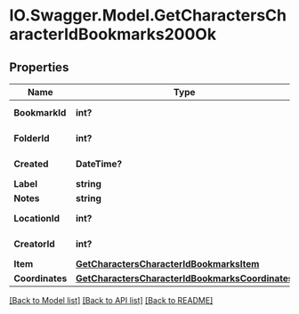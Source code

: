 # IO.Swagger.Model.GetCharactersCharacterIdBookmarks200Ok
## Properties

Name | Type | Description | Notes
------------ | ------------- | ------------- | -------------
**BookmarkId** | **int?** | bookmark_id integer | 
**FolderId** | **int?** | folder_id integer | [optional] 
**Created** | **DateTime?** | created string | 
**Label** | **string** | label string | 
**Notes** | **string** | notes string | 
**LocationId** | **int?** | location_id integer | 
**CreatorId** | **int?** | creator_id integer | 
**Item** | [**GetCharactersCharacterIdBookmarksItem**](GetCharactersCharacterIdBookmarksItem.md) |  | [optional] 
**Coordinates** | [**GetCharactersCharacterIdBookmarksCoordinates**](GetCharactersCharacterIdBookmarksCoordinates.md) |  | [optional] 

[[Back to Model list]](../README.md#documentation-for-models) [[Back to API list]](../README.md#documentation-for-api-endpoints) [[Back to README]](../README.md)

